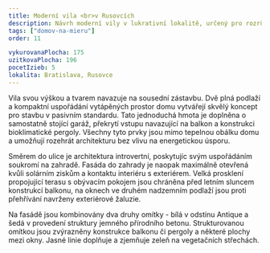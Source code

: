 ```yaml
---
title: Moderní vila <br>v Rusovcích
description: Návrh moderní vily v lukrativní lokalitě, určený pro rozrůstající se rodinu, která preferuje funkční minimalismus a tvarovou jednoduchost. S klientem jsme zahájili spolupráci na architektonické studii a následně prošli kompletním procesem projekce až po realizaci.
tags: ["domov-na-mieru"]
order: 11

vykurovanaPlocha: 175
uzitkovaPlocha: 196
pocetIzieb: 5
lokalita: Bratislava, Rusovce
---
```


Vila svou výškou a tvarem navazuje na sousední zástavbu. Dvě plná podlaží a kompaktní uspořádání vytápěných prostor domu vytvářejí skvělý koncept pro stavbu v pasivním standardu. Tato jednoduchá hmota je doplněna o samostatně stojící garáž, překrytí vstupu navazující na balkon a konstrukci bioklimatické pergoly. Všechny tyto prvky jsou mimo tepelnou obálku domu a umožňují rozehrát architekturu bez vlivu na energetickou úsporu.

Směrem do ulice je architektura introvertní, poskytujíc svým uspořádáním soukromí na zahradě. Fasáda do zahrady je naopak maximálně otevřená kvůli solárním ziskům a kontaktu interiéru s exteriérem. Velká prosklení propojující terasu s obývacím pokojem jsou chráněna před letním sluncem konstrukcí balkonu, na oknech ve druhém nadzemním podlaží jsou proti přehřívání navrženy exteriérové žaluzie.

Na fasádě jsou kombinovány dva druhy omítky - bílá v odstínu Antique a šedá v provedení struktury jemného přírodního betonu. Strukturovanou omítkou jsou zvýrazněny konstrukce balkonu či pergoly a některé plochy mezi okny. Jasné linie doplňuje a zjemňuje zeleň na vegetačních střechách.
